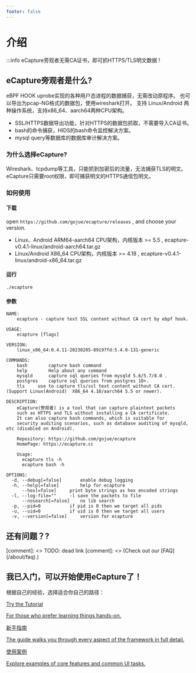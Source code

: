 ```yaml
---
footer: false
---
```


# 介绍

:::info eCapture旁观者无需CA证书，即可抓HTTPS/TLS明文数据 !

## eCapture旁观者是什么?
eBPF HOOK uprobe实现的各种用户态进程的数据捕获，无需改动原程序。
也可以导出为pcap-NG格式的数据包，使用wireshark打开。
支持 Linux/Android 两种操作系统，支持x86_64、aarch64两种CPU架构。

* SSL/HTTPS数据导出功能，针对HTTPS的数据包抓取，不需要导入CA证书。
* bash的命令捕获，HIDS的bash命令监控解决方案。
* mysql query等数据库的数据库审计解决方案。


### 为什么选择eCapture?
Wireshark、tcpdump等工具，只能抓到加密后的流量，无法捕获TLS的明文。eCapture只需要root权限，即可捕获明文的HTTPS通信包明文。

### 如何使用
#### 下载

open `https://github.com/gojue/ecapture/releases` , and choose your version.

* Linux、Android ARM64-aarch64 CPU架构，内核版本 >= 5.5 ,  ecapture-v0.4.1-linux/android-aarch64.tar.gz
* Linux/Android X86_64 CPU架构，内核版本 >= 4.18 , ecapture-v0.4.1-linux/android-x86_64.tar.gz

#### 运行

```shell
./ecapture 
```

#### 参数
```shell
NAME:
	ecapture - capture text SSL content without CA cert by ebpf hook.

USAGE:
	ecapture [flags]

VERSION:
	linux_x86_64:0.4.11-20230205-09197fd:5.4.0-131-generic

COMMANDS:
	bash		capture bash command
	help		Help about any command
	mysqld		capture sql queries from mysqld 5.6/5.7/8.0 .
	postgres	capture sql queries from postgres 10+.
	tls		use to capture tls/ssl text content without CA cert. (Support Linux(Android)  X86_64 4.18/aarch64 5.5 or newer).

DESCRIPTION:
	eCapture(旁观者) is a tool that can capture plaintext packets
	such as HTTPS and TLS without installing a CA certificate.
	It can also capture bash commands, which is suitable for
	security auditing scenarios, such as database auditing of mysqld, etc (disabled on Android).
	
	Repository: https://github.com/gojue/ecapture
	HomePage: https://ecapture.cc
	
	Usage:
	  ecapture tls -h
	  ecapture bash -h

OPTIONS:
  -d, --debug[=false]		enable debug logging
  -h, --help[=false]		help for ecapture
      --hex[=false]		print byte strings as hex encoded strings
  -l, --log-file=""		-l save the packets to file
      --nosearch[=false]	no lib search
  -p, --pid=0			if pid is 0 then we target all pids
  -u, --uid=0			if uid is 0 then we target all users
  -v, --version[=false]		version for ecapture
```

## 还有问题？?

[comment]: <> TODO: dead link
[comment]: <> (Check out our [FAQ]&#40;/about/faq&#41;.)

## 我已入门，可以开始使用eCapture了！

根据自己的经验，选择适合你自己的路径：

<div class="vt-box-container next-steps">
  <a class="vt-box" href="/zh/tutorial/">
    <p class="next-steps-link">Try the Tutorial</p>
    <p class="next-steps-caption">For those who prefer learning things hands-on.</p>
  </a>
  <a class="vt-box" href="/zh/guide/quick-start.html">
    <p class="next-steps-link">新手指南</p>
    <p class="next-steps-caption">The guide walks you through every aspect of the framework in full detail.</p>
  </a>
  <a class="vt-box" href="/zh/examples/">
    <p class="next-steps-link">使用案例</p>
    <p class="next-steps-caption">Explore examples of core features and common UI tasks.</p>
  </a>
</div>
